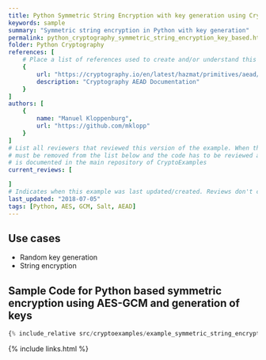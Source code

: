 ```yaml
---
title: Python Symmetric String Encryption with key generation using Cryptography
keywords: sample
summary: "Symmetric string encryption in Python with key generation"
permalink: python_cryptography_symmetric_string_encryption_key_based.html
folder: Python Cryptography
references: [
    # Place a list of references used to create and/or understand this example.
    {
        url: "https://cryptography.io/en/latest/hazmat/primitives/aead/#cryptography.hazmat.primitives.ciphers.aead.AESGCM",
        description: "Cryptography AEAD Documentation"
    }
]
authors: [
    {
        name: "Manuel Kloppenburg",
        url: "https://github.com/mklopp"
    }
]
# List all reviewers that reviewed this version of the example. When the example is updated all old reviews
# must be removed from the list below and the code has to be reviewed again. The complete review process
# is documented in the main repository of CryptoExamples
current_reviews: [

]
# Indicates when this example was last updated/created. Reviews don't change this.
last_updated: "2018-07-05"
tags: [Python, AES, GCM, Salt, AEAD]
---
```


## Use cases

- Random key generation
- String encryption

## Sample Code for Python based symmetric encryption using AES-GCM and generation of keys

```python
{% include_relative src/cryptoexamples/example_symmetric_string_encryption_password_based.py %}
```



{% include links.html %}
